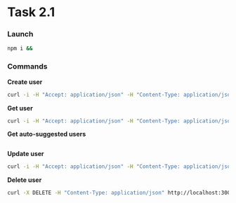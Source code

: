 # Task 2.1

### Launch
```bash
npm i && 
```

### Commands
**Create user**
```bash
curl -i -H "Accept: application/json" -H "Content-Type: application/json" --data '{"age":10,"login":"login","password":"password"}' http://localhost:3000/create-user
```

**Get user**
```bash
curl -i -H "Accept: application/json" -H "Content-Type: application/json" http://localhost:3000/user/<id>
```

**Get auto-suggested users**
```bash

```

**Update user**
```bash
curl -i -H "Accept: application/json" -H "Content-Type: application/json" --data '{<...>}' http://localhost:3000/update-user
```

**Delete user**
```bash
curl -X DELETE -H "Content-Type: application/json" http://localhost:3000/delete-user/<id>
```
